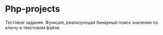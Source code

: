 # Php-projects
Тестовое задание. Функция, реализующая бинарный поиск значения по ключу в текстовом файле.
